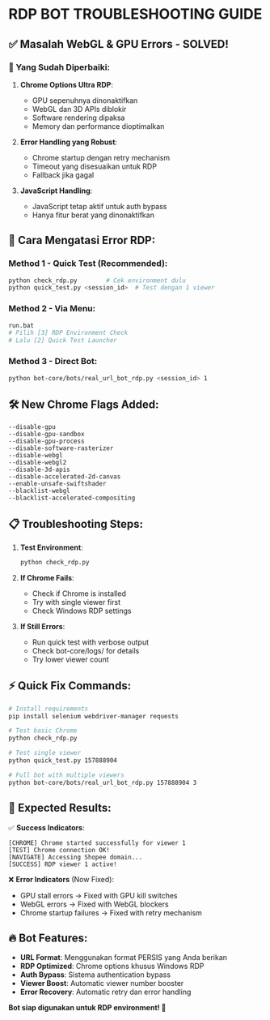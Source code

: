 # RDP BOT TROUBLESHOOTING GUIDE

## ✅ Masalah WebGL & GPU Errors - SOLVED!

### 🔧 Yang Sudah Diperbaiki:

1. **Chrome Options Ultra RDP**:
   - GPU sepenuhnya dinonaktifkan
   - WebGL dan 3D APIs diblokir
   - Software rendering dipaksa
   - Memory dan performance dioptimalkan

2. **Error Handling yang Robust**:
   - Chrome startup dengan retry mechanism
   - Timeout yang disesuaikan untuk RDP
   - Fallback jika gagal

3. **JavaScript Handling**:
   - JavaScript tetap aktif untuk auth bypass
   - Hanya fitur berat yang dinonaktifkan

## 🚀 Cara Mengatasi Error RDP:

### Method 1 - Quick Test (Recommended):
```bash
python check_rdp.py        # Cek environment dulu
python quick_test.py <session_id>  # Test dengan 1 viewer
```

### Method 2 - Via Menu:
```bash
run.bat
# Pilih [3] RDP Environment Check
# Lalu [2] Quick Test Launcher
```

### Method 3 - Direct Bot:
```bash
python bot-core/bots/real_url_bot_rdp.py <session_id> 1
```

## 🛠️ New Chrome Flags Added:

```
--disable-gpu
--disable-gpu-sandbox  
--disable-gpu-process
--disable-software-rasterizer
--disable-webgl
--disable-webgl2
--disable-3d-apis
--disable-accelerated-2d-canvas
--enable-unsafe-swiftshader
--blacklist-webgl
--blacklist-accelerated-compositing
```

## 📋 Troubleshooting Steps:

1. **Test Environment**:
   ```bash
   python check_rdp.py
   ```

2. **If Chrome Fails**:
   - Check if Chrome is installed
   - Try with single viewer first
   - Check Windows RDP settings

3. **If Still Errors**:
   - Run quick test with verbose output
   - Check bot-core/logs/ for details
   - Try lower viewer count

## ⚡ Quick Fix Commands:

```bash
# Install requirements
pip install selenium webdriver-manager requests

# Test basic Chrome
python check_rdp.py

# Test single viewer
python quick_test.py 157888904

# Full bot with multiple viewers
python bot-core/bots/real_url_bot_rdp.py 157888904 3
```

## 🎯 Expected Results:

✅ **Success Indicators**:
```
[CHROME] Chrome started successfully for viewer 1
[TEST] Chrome connection OK!
[NAVIGATE] Accessing Shopee domain...
[SUCCESS] RDP viewer 1 active!
```

❌ **Error Indicators** (Now Fixed):
- GPU stall errors → Fixed with GPU kill switches
- WebGL errors → Fixed with WebGL blockers
- Chrome startup failures → Fixed with retry mechanism

## 🔥 Bot Features:

- **URL Format**: Menggunakan format PERSIS yang Anda berikan
- **RDP Optimized**: Chrome options khusus Windows RDP
- **Auth Bypass**: Sistema authentication bypass
- **Viewer Boost**: Automatic viewer number booster
- **Error Recovery**: Automatic retry dan error handling

**Bot siap digunakan untuk RDP environment! 🚀**
